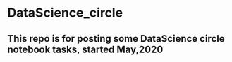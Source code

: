 # DataScience_circle

## This repo is for posting some DataScience circle notebook tasks, started May,2020

